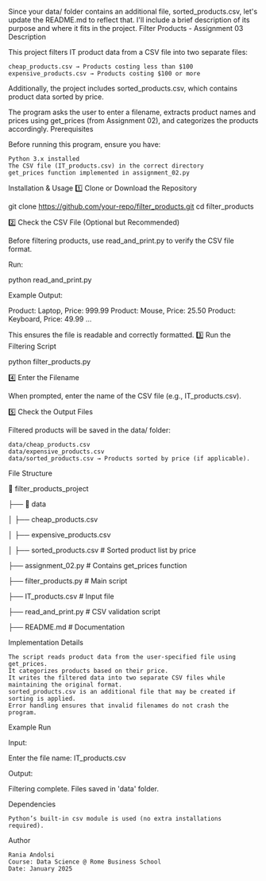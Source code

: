Since your data/ folder contains an additional file, sorted_products.csv, let's update the README.md to reflect that. I'll include a brief description of its purpose and where it fits in the project.
Filter Products - Assignment 03
Description

This project filters IT product data from a CSV file into two separate files:

    cheap_products.csv → Products costing less than $100
    expensive_products.csv → Products costing $100 or more

Additionally, the project includes sorted_products.csv, which contains product data sorted by price.

The program asks the user to enter a filename, extracts product names and prices using get_prices (from Assignment 02), and categorizes the products accordingly.
Prerequisites

Before running this program, ensure you have:

    Python 3.x installed
    The CSV file (IT_products.csv) in the correct directory
    get_prices function implemented in assignment_02.py

Installation & Usage
1️⃣ Clone or Download the Repository

git clone https://github.com/your-repo/filter_products.git
cd filter_products

2️⃣ Check the CSV File (Optional but Recommended)

Before filtering products, use read_and_print.py to verify the CSV file format.

Run:

python read_and_print.py

Example Output:

Product: Laptop, Price: 999.99
Product: Mouse, Price: 25.50
Product: Keyboard, Price: 49.99
...

This ensures the file is readable and correctly formatted.
3️⃣ Run the Filtering Script

python filter_products.py

4️⃣ Enter the Filename

When prompted, enter the name of the CSV file (e.g., IT_products.csv).

5️⃣ Check the Output Files

Filtered products will be saved in the data/ folder:

    data/cheap_products.csv
    data/expensive_products.csv
    data/sorted_products.csv → Products sorted by price (if applicable).

File Structure

📂 filter_products_project

 ├── 📂 data
 
 │   ├── cheap_products.csv
 
 │   ├── expensive_products.csv
 
 │   ├── sorted_products.csv  # Sorted product list by price
 
 
 ├── assignment_02.py  # Contains get_prices function
 
 ├── filter_products.py  # Main script
 
 ├── IT_products.csv  # Input file
 
 ├── read_and_print.py  # CSV validation script
 
 ├── README.md  # Documentation
 

Implementation Details

    The script reads product data from the user-specified file using get_prices.
    It categorizes products based on their price.
    It writes the filtered data into two separate CSV files while maintaining the original format.
    sorted_products.csv is an additional file that may be created if sorting is applied.
    Error handling ensures that invalid filenames do not crash the program.

Example Run

Input:

Enter the file name: IT_products.csv

Output:

Filtering complete. Files saved in 'data' folder.

Dependencies

    Python’s built-in csv module is used (no extra installations required).

Author

    Rania Andolsi
    Course: Data Science @ Rome Business School
    Date: January 2025

